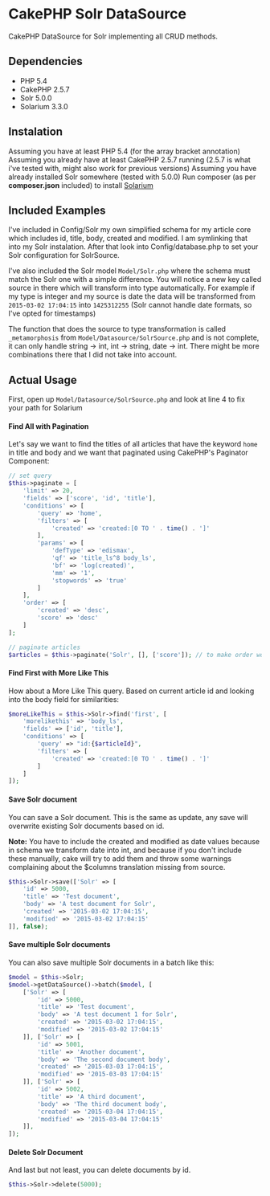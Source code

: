 # CakePHP Solr DataSource #
CakePHP DataSource for Solr implementing all CRUD methods.

## Dependencies ##
- PHP 5.4
- CakePHP 2.5.7
- Solr 5.0.0
- Solarium 3.3.0

## Instalation ##
Assuming you have at least PHP 5.4 (for the array bracket annotation)
Assuming you already have at least CakePHP 2.5.7 running (2.5.7 is what i've tested with, might also work for previous versions)
Assuming you have already installed Solr somewhere (tested with 5.0.0)
Run composer (as per **composer.json** included) to install [Solarium](www.solarium-project.org)

## Included Examples ##
I've included in Config/Solr my own simplified schema for my article core which includes id, title, body, created and modified. I am symlinking that into my Solr instalation. After that look into Config/database.php to set your Solr configuration for SolrSource.

I've also included the Solr model `Model/Solr.php` where the schema must match the Solr one with a simple difference. You will notice a new key called source in there which will transform into type automatically. For example if my type is integer and my source is date the data will be transformed from `2015-03-02 17:04:15` into `1425312255` (Solr cannot handle date formats, so I've opted for timestamps)

The function that does the source to type transformation is called `_metamorphosis` from `Model/Datasource/SolrSource.php` and is not complete, it can only handle string -> int, int -> string, date -> int. There might be more combinations there that I did not take into account.

## Actual Usage ##
First, open up `Model/Datasource/SolrSource.php` and look at line 4 to fix your path for Solarium

#### Find All with Pagination ####
Let's say we want to find the titles of all articles that have the keyword `home` in title and body and we want that paginated using CakePHP's Paginator Component:
```php
// set query
$this->paginate = [
    'limit' => 20,
    'fields' => ['score', 'id', 'title'],
    'conditions' => [
        'query' => 'home',
        'filters' => [
            'created' => 'created:[0 TO ' . time() . ']'
        ],
        'params' => [
            'defType' => 'edismax',
            'qf' => 'title_ls^8 body_ls',
            'bf' => 'log(created)',
            'mm' => '1',
            'stopwords' => 'true'
        ]
    ],
    'order' => [
        'created' => 'desc',
        'score' => 'desc'
    ]
];

// paginate articles
$articles = $this->paginate('Solr', [], ['score']); // to make order work with score, either add it to whitelist (like i did here) or make a virtual field out of it in your Solr Model
```
#### Find First with More Like This ####
How about a More Like This query. Based on current article id and looking into the body field for similarities:
```php
$moreLikeThis = $this->Solr->find('first', [
    'morelikethis' => 'body_ls',
    'fields' => ['id', 'title'],
    'conditions' => [
        'query' => "id:{$articleId}",
        'filters' => [
            'created' => 'created:[0 TO ' . time() . ']'
        ]
    ]
]);
```
#### Save Solr document ####
You can save a Solr document. This is the same as update, any save will overwrite existing Solr documents based on id.

**Note:** You have to include the created and modified as date values because in schema we transform date into int, and because if you don't include these manually, cake will try to add them and throw some warnings complaining about the $columns translation missing from source.
```php
$this->Solr->save(['Solr' => [
    'id' => 5000,
    'title' => 'Test document',
    'body' => 'A test document for Solr',
    'created' => '2015-03-02 17:04:15',
    'modified' => '2015-03-02 17:04:15'
]], false);
```
#### Save multiple Solr documents ####
You can also save multiple Solr documents in a batch like this:
```php
$model = $this->Solr;
$model->getDataSource()->batch($model, [
    ['Solr' => [
        'id' => 5000,
        'title' => 'Test document',
        'body' => 'A test document 1 for Solr',
        'created' => '2015-03-02 17:04:15',
        'modified' => '2015-03-02 17:04:15'
    ]], ['Solr' => [
        'id' => 5001,
        'title' => 'Another document',
        'body' => 'The second document body',
        'created' => '2015-03-03 17:04:15',
        'modified' => '2015-03-03 17:04:15'
    ]], ['Solr' => [
        'id' => 5002,
        'title' => 'A third document',
        'body' => 'The third document body',
        'created' => '2015-03-04 17:04:15',
        'modified' => '2015-03-04 17:04:15'
    ]],
]);
```
#### Delete Solr Document ####
And last but not least, you can delete documents by id.
```php
$this->Solr->delete(5000);
```
